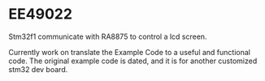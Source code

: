 # EE49022
Stm32f1 communicate with RA8875 to control a lcd screen.

Currently work on translate the Example Code to a useful and functional code. 
The original example code is dated, and it is for another customized stm32 dev board.
